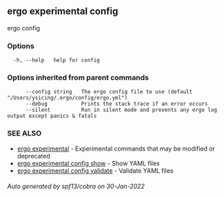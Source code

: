 ## ergo experimental config

ergo config

### Options

```
  -h, --help   help for config
```

### Options inherited from parent commands

```
      --config string   The ergo config file to use (default "/Users/ysicing/.ergo/config/ergo.yml")
      --debug           Prints the stack trace if an error occurs
      --silent          Run in silent mode and prevents any ergo log output except panics & fatals
```

### SEE ALSO

* [ergo experimental](ergo_experimental.md)	 - Experimental commands that may be modified or deprecated
* [ergo experimental config show](ergo_experimental_config_show.md)	 - Show YAML files
* [ergo experimental config validate](ergo_experimental_config_validate.md)	 - Validate YAML files

###### Auto generated by spf13/cobra on 30-Jan-2022
